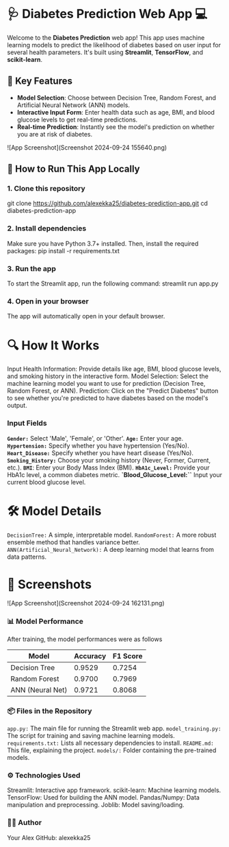 # 🩺 Diabetes Prediction Web App 💻

Welcome to the **Diabetes Prediction** web app! This app uses machine learning models to predict the likelihood of diabetes based on user input for several health parameters. It's built using **Streamlit**, **TensorFlow**, and **scikit-learn**.

## 🎯 Key Features
- **Model Selection**: Choose between Decision Tree, Random Forest, and Artificial Neural Network (ANN) models.
- **Interactive Input Form**: Enter health data such as age, BMI, and blood glucose levels to get real-time predictions.
- **Real-time Prediction**: Instantly see the model's prediction on whether you are at risk of diabetes.
  
![App Screenshot](Screenshot 2024-09-24 155640.png)

## 🚀 How to Run This App Locally

### 1. Clone this repository

git clone https://github.com/alexekka25/diabetes-prediction-app.git
cd diabetes-prediction-app 


### 2. Install dependencies
Make sure you have Python 3.7+ installed. Then, install the required packages:
pip install -r requirements.txt


### 3. Run the app
To start the Streamlit app, run the following command:
streamlit run app.py


### 4. Open in your browser
The app will automatically open in your default browser. 

# 🔍 How It Works

Input Health Information: Provide details like age, BMI, blood glucose levels, and smoking history in the interactive form.
Model Selection: Select the machine learning model you want to use for prediction (Decision Tree, Random Forest, or ANN).
Prediction: Click on the "Predict Diabetes" button to see whether you're predicted to have diabetes based on the model's output.

### Input Fields
**`Gender:`** Select 'Male', 'Female', or 'Other'.
**`Age:`** Enter your age.
**`Hypertension:`** Specify whether you have hypertension (Yes/No).
**`Heart_Disease:`** Specify whether you have heart disease (Yes/No).
**`Smoking_History:`** Choose your smoking history (Never, Former, Current, etc.).
**`BMI`**: Enter your Body Mass Index (BMI).
**`HbA1c_Level:`** Provide your HbA1c level, a common diabetes metric.
**`Blood_Glucose_Level:``** Input your current blood glucose level.

# 🛠️ Model Details
 `DecisionTree:` A simple, interpretable model.
`RandomForest:` A more robust ensemble method that handles variance better.
`ANN(Artificial_Neural_Network):` A deep learning model that learns from data patterns.

# 📸 Screenshots

![App Screenshot](Screenshot 2024-09-24 162131.png)

### 📊 Model Performance
After training, the model performances were as follows

| Model           | Accuracy | F1 Score | 
|-----------------|----------|----------|
| Decision Tree   | 0.9529   | 0.7254   | 
| Random Forest   | 0.9700   | 0.7969   | 
| ANN (Neural Net)| 0.9721   | 0.8068   | 


### 📦 Files in the Repository

`app.py:` The main file for running the Streamlit web app.
`model_training.py:` The script for training and saving machine learning models.
`requirements.txt:` Lists all necessary dependencies to install.
`README.md:` This file, explaining the project.
`models/:` Folder containing the pre-trained models.

### ⚙️ Technologies Used

Streamlit: Interactive app framework.
scikit-learn: Machine learning models.
TensorFlow: Used for building the ANN model.
Pandas/Numpy: Data manipulation and preprocessing.
Joblib: Model saving/loading.

### 👨‍💻 Author
Your Alex
GitHub: alexekka25



